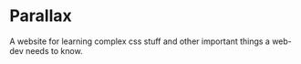 # Parallax
A website for learning complex css stuff and other important things a web-dev needs to know.
